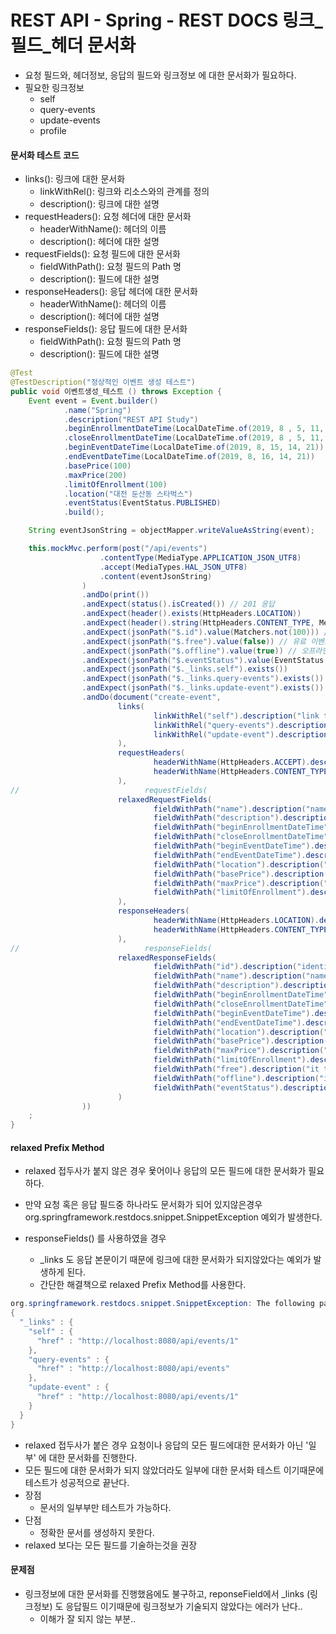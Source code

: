 # REST API - Spring - REST DOCS 링크_필드_헤더 문서화
- 요청 필드와, 헤더정보, 응답의 필드와 링크정보 에 대한 문서화가 필요하다.
- 필요한 링크정보
    - self
    - query-events
    - update-events
    - profile


#### 문서화 테스트 코드
- links(): 링크에 대한 문서화
    - linkWithRel(): 링크와 리소스와의 관계를 정의
    - description(): 링크에 대한 설명
- requestHeaders(): 요청 헤더에 대한 문서화
    - headerWithName(): 헤더의 이름
    - description(): 헤더에 대한 설명
- requestFields(): 요청 필드에 대한 문서화
    - fieldWithPath(): 요청 필드의 Path 명
    - description(): 필드에 대한 설명
- responseHeaders(): 응답 헤더에 대한 문서화
    - headerWithName(): 헤더의 이름
    - description(): 헤더에 대한 설명
- responseFields(): 응답 필드에 대한 문서화
    - fieldWithPath(): 요청 필드의 Path 명
    - description(): 필드에 대한 설명
```java
@Test
@TestDescription("정상적인 이벤트 생성 테스트")
public void 이벤트생성_테스트 () throws Exception {
    Event event = Event.builder()
            .name("Spring")
            .description("REST API Study")
            .beginEnrollmentDateTime(LocalDateTime.of(2019, 8 , 5, 11, 23))
            .closeEnrollmentDateTime(LocalDateTime.of(2019, 8 , 5, 11, 23))
            .beginEventDateTime(LocalDateTime.of(2019, 8, 15, 14, 21))
            .endEventDateTime(LocalDateTime.of(2019, 8, 16, 14, 21))
            .basePrice(100)
            .maxPrice(200)
            .limitOfEnrollment(100)
            .location("대전 둔산동 스타벅스")
            .eventStatus(EventStatus.PUBLISHED)
            .build();

    String eventJsonString = objectMapper.writeValueAsString(event);

    this.mockMvc.perform(post("/api/events")
                    .contentType(MediaType.APPLICATION_JSON_UTF8)
                    .accept(MediaTypes.HAL_JSON_UTF8)
                    .content(eventJsonString)
                )
                .andDo(print())
                .andExpect(status().isCreated()) // 201 응답
                .andExpect(header().exists(HttpHeaders.LOCATION))
                .andExpect(header().string(HttpHeaders.CONTENT_TYPE, MediaTypes.HAL_JSON_UTF8_VALUE))
                .andExpect(jsonPath("$.id").value(Matchers.not(100))) // 입력값이 들어와선 안된다.
                .andExpect(jsonPath("$.free").value(false)) // 유료 이벤트
                .andExpect(jsonPath("$.offline").value(true)) // 오프라인
                .andExpect(jsonPath("$.eventStatus").value(EventStatus.DRAFT.name()))
                .andExpect(jsonPath("$._links.self").exists())
                .andExpect(jsonPath("$._links.query-events").exists())
                .andExpect(jsonPath("$._links.update-event").exists())
                .andDo(document("create-event",
                        links(
                                linkWithRel("self").description("link to self"),
                                linkWithRel("query-events").description("link to query events"),
                                linkWithRel("update-event").description("link to update event")
                        ),
                        requestHeaders(
                                headerWithName(HttpHeaders.ACCEPT).description("Accept Header"),
                                headerWithName(HttpHeaders.CONTENT_TYPE).description("Content Type Header")
                        ),
//                            requestFields(
                        relaxedRequestFields(
                                fieldWithPath("name").description("name of new event"),
                                fieldWithPath("description").description("description of new event"),
                                fieldWithPath("beginEnrollmentDateTime").description("date time of begin of new event"),
                                fieldWithPath("closeEnrollmentDateTime").description("date time of close of new event"),
                                fieldWithPath("beginEventDateTime").description("date time of begin of new event"),
                                fieldWithPath("endEventDateTime").description("date time of end of new event"),
                                fieldWithPath("location").description("location of new event"),
                                fieldWithPath("basePrice").description("basePrice of new event"),
                                fieldWithPath("maxPrice").description("maxPrice of new event"),
                                fieldWithPath("limitOfEnrollment").description("limit of new event")
                        ),
                        responseHeaders(
                                headerWithName(HttpHeaders.LOCATION).description("Location Header"),
                                headerWithName(HttpHeaders.CONTENT_TYPE).description("Content Type Header")
                        ),
//                            responseFields(
                        relaxedResponseFields(
                                fieldWithPath("id").description("identifier of new event"),
                                fieldWithPath("name").description("name of new event"),
                                fieldWithPath("description").description("description of new event"),
                                fieldWithPath("beginEnrollmentDateTime").description("date time of begin of new event"),
                                fieldWithPath("closeEnrollmentDateTime").description("date time of close of new event"),
                                fieldWithPath("beginEventDateTime").description("date time of begin of new event"),
                                fieldWithPath("endEventDateTime").description("date time of end of new event"),
                                fieldWithPath("location").description("location of new event"),
                                fieldWithPath("basePrice").description("basePrice of new event"),
                                fieldWithPath("maxPrice").description("maxPrice of new event"),
                                fieldWithPath("limitOfEnrollment").description("limit of new event"),
                                fieldWithPath("free").description("it tells if this event is free or not"),
                                fieldWithPath("offline").description("it tells if this events is offline or not"),
                                fieldWithPath("eventStatus").description("event status")
                        )
                ))
    ;
}
```

#### relaxed Prefix Method
- relaxed 접두사가 붙지 않은 경우 욫어이나 응답의 모든 필드에 대한 문서화가 필요하다.
- 만약 요청 혹은 응답 필드중 하나라도 문서화가 되어 있지않은경우 org.springframework.restdocs.snippet.SnippetException 예외가 발생한다.

- responseFields() 를 사용하였을 경우
    - _links 도 응답 본문이기 때문에 링크에 대한 문서화가 되지않았다는 예외가 발생하게 된다.
    - 간단한 해결책으로 relaxed Prefix Method를 사용한다.
```java
org.springframework.restdocs.snippet.SnippetException: The following parts of the payload were not documented:
{
  "_links" : {
    "self" : {
      "href" : "http://localhost:8080/api/events/1"
    },
    "query-events" : {
      "href" : "http://localhost:8080/api/events"
    },
    "update-event" : {
      "href" : "http://localhost:8080/api/events/1"
    }
  }
}
```
- relaxed 접두사가 붙은 경우 요청이나 응답의 모든 필드에대한 문서화가 아닌 '일부' 에 대한 문서화를 진행한다.
- 모든 필드에 대한 문서화가 되지 않았더라도 일부에 대한 문서화 테스트 이기때문에 테스트가 성공적으로 끝난다.
- 장점
    - 문서의 일부부만 테스트가 가능하다.
- 단점
    - 정확한 문서를 생성하지 못한다.
- relaxed 보다는 모든 필드를 기술하는것을 권장

#### 문제점
- 링크정보에 대한 문서화를 진행했음에도 불구하고, reponseField에서 _links (링크정보) 도 응답필드 이기때문에 링크정보가 기술되지 않았다는 에러가 난다..
    - 이해가 잘 되지 않는 부분..
